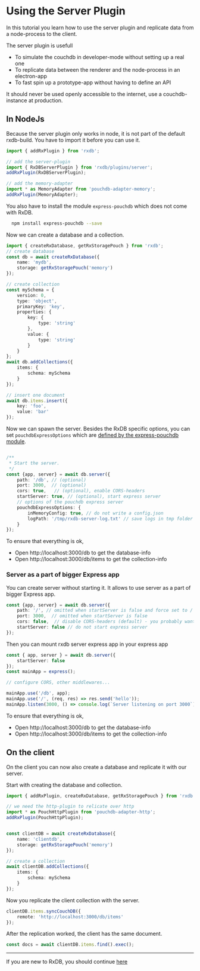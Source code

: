 # Using the Server Plugin

In this tutorial you learn how to use the server plugin and replicate data from a node-process to the client.

The server plugin is usefull

- To simulate the couchdb in developer-mode without setting up a real one
- To replicate data between the renderer and the node-process in an electron-app
- To fast spin up a prototype-app without having to define an API

It should never be used openly accessible to the internet, use a couchdb-instance at production.

## In NodeJs

Because the server plugin only works in node, it is not part of the default rxdb-build. You have to import it before you can use it.

```typescript
import { addRxPlugin } from 'rxdb';

// add the server-plugin
import { RxDBServerPlugin } from 'rxdb/plugins/server';
addRxPlugin(RxDBServerPlugin);

// add the memory-adapter
import * as MemoryAdapter from 'pouchdb-adapter-memory';
addRxPlugin(MemoryAdapter);
```

You also have to install the module `express-pouchdb` which does not come with RxDB.

```bash
  npm install express-pouchdb --save
```


Now we can create a database and a collection.

```typescript
import { createRxDatabase, getRxStoragePouch } from 'rxdb';
// create database
const db = await createRxDatabase({
    name: 'mydb',
    storage: getRxStoragePouch('memory')
});

// create collection
const mySchema = {
    version: 0,
    type: 'object',
    primaryKey: 'key',
    properties: {
        key: {
            type: 'string'
        },
        value: {
            type: 'string'
        }
    }
};
await db.addCollections({
    items: {
        schema: mySchema
    }
});

// insert one document
await db.items.insert({
    key: 'foo',
    value: 'bar'
});
```

Now we can spawn the server. Besides the RxDB specific options, you can set `pouchdbExpressOptions` which are [defined by the express-pouchdb module](https://github.com/pouchdb/pouchdb-server#api).

```typescript

/**
 * Start the server.
 */
const {app, server} = await db.server({
    path: '/db', // (optional)
    port: 3000,  // (optional)
    cors: true,   // (optional), enable CORS-headers
    startServer: true, // (optional), start express server
    // options of the pouchdb express server
    pouchdbExpressOptions: {
        inMemoryConfig: true, // do not write a config.json
        logPath: '/tmp/rxdb-server-log.txt' // save logs in tmp folder
    }
});

```

To ensure that everything is ok,

- Open http://localhost:3000/db to get the database-info
- Open http://localhost:3000/db/items to get the collection-info

### Server as a part of bigger Express app
You can create server without starting it. It allows to use server as a part of bigger Express app.

```typescript
const {app, server} = await db.server({
    path: '/', // omitted when startServer is false and force set to /
    port: 3000,  // omitted when startServer is false
    cors: false,  // disable CORS-headers (default) - you probably want to configure CORS in your main app
    startServer: false // do not start express server
});
```

Then you can mount rxdb server express app in your express app

```typescript
const { app, server } = await db.server({
    startServer: false
});
const mainApp = express();

// configure CORS, other middlewares...

mainApp.use('/db', app);
mainApp.use('/', (req, res) => res.send('hello'));
mainApp.listen(3000, () => console.log(`Server listening on port 3000`));
```

To ensure that everything is ok,

- Open http://localhost:3000/db to get the database-info
- Open http://localhost:3000/db/items to get the collection-info

## On the client

On the client you can now also create a database and replicate it with our server.

Start with creating the database and collection.
```typescript
import { addRxPlugin, createRxDatabase, getRxStoragePouch } from 'rxdb';

// we need the http-plugin to relicate over http
import * as PouchHttpPlugin from 'pouchdb-adapter-http';
addRxPlugin(PouchHttpPlugin);


const clientDB = await createRxDatabase({
    name: 'clientdb',
    storage: getRxStoragePouch('memory')
});

// create a collection
await clientDB.addCollections({
    items: {
        schema: mySchema
    }
});
```

Now you replicate the client collection with the server.

```typescript
clientDB.items.syncCouchDB({
    remote: 'http://localhost:3000/db/items'
});
```

After the replication worked, the client has the same document.

```typescript
const docs = await clientDB.items.find().exec();
```



--------------------------------------------------------------------------------

If you are new to RxDB, you should continue [here](../contribute.md)
